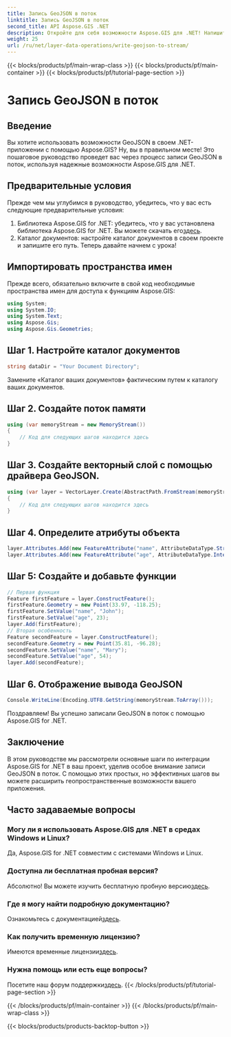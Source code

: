 ```yaml
---
title: Запись GeoJSON в поток
linktitle: Запись GeoJSON в поток
second_title: API Aspose.GIS .NET
description: Откройте для себя возможности Aspose.GIS для .NET! Напишите GeoJSON для потоковой передачи без особых усилий. Загрузите сейчас и получите полную геопространственную интеграцию.
weight: 25
url: /ru/net/layer-data-operations/write-geojson-to-stream/
---
```


{{< blocks/products/pf/main-wrap-class >}}
{{< blocks/products/pf/main-container >}}
{{< blocks/products/pf/tutorial-page-section >}}

# Запись GeoJSON в поток

## Введение
Вы хотите использовать возможности GeoJSON в своем .NET-приложении с помощью Aspose.GIS? Ну, вы в правильном месте! Это пошаговое руководство проведет вас через процесс записи GeoJSON в поток, используя надежные возможности Aspose.GIS для .NET.
## Предварительные условия
Прежде чем мы углубимся в руководство, убедитесь, что у вас есть следующие предварительные условия:
1. Библиотека Aspose.GIS for .NET: убедитесь, что у вас установлена библиотека Aspose.GIS for .NET. Вы можете скачать его[здесь](https://releases.aspose.com/gis/net/).
2. Каталог документов: настройте каталог документов в своем проекте и запишите его путь.
Теперь давайте начнем с урока!
## Импортировать пространства имен
Прежде всего, обязательно включите в свой код необходимые пространства имен для доступа к функциям Aspose.GIS:
```csharp
using System;
using System.IO;
using System.Text;
using Aspose.Gis;
using Aspose.Gis.Geometries;
```
## Шаг 1. Настройте каталог документов
```csharp
string dataDir = "Your Document Directory";
```
Замените «Каталог ваших документов» фактическим путем к каталогу ваших документов.
## Шаг 2. Создайте поток памяти
```csharp
using (var memoryStream = new MemoryStream())
{
    // Код для следующих шагов находится здесь
}
```
## Шаг 3. Создайте векторный слой с помощью драйвера GeoJSON.
```csharp
using (var layer = VectorLayer.Create(AbstractPath.FromStream(memoryStream), Drivers.GeoJson))
{
    // Код для следующих шагов находится здесь
}
```
## Шаг 4. Определите атрибуты объекта
```csharp
layer.Attributes.Add(new FeatureAttribute("name", AttributeDataType.String));
layer.Attributes.Add(new FeatureAttribute("age", AttributeDataType.Integer));
```
## Шаг 5: Создайте и добавьте функции
```csharp
// Первая функция
Feature firstFeature = layer.ConstructFeature();
firstFeature.Geometry = new Point(33.97, -118.25);
firstFeature.SetValue("name", "John");
firstFeature.SetValue("age", 23);
layer.Add(firstFeature);
// Вторая особенность
Feature secondFeature = layer.ConstructFeature();
secondFeature.Geometry = new Point(35.81, -96.28);
secondFeature.SetValue("name", "Mary");
secondFeature.SetValue("age", 54);
layer.Add(secondFeature);
```
## Шаг 6. Отображение вывода GeoJSON
```csharp
Console.WriteLine(Encoding.UTF8.GetString(memoryStream.ToArray()));
```
Поздравляем! Вы успешно записали GeoJSON в поток с помощью Aspose.GIS for .NET.
## Заключение
В этом руководстве мы рассмотрели основные шаги по интеграции Aspose.GIS for .NET в ваш проект, уделив особое внимание записи GeoJSON в поток. С помощью этих простых, но эффективных шагов вы можете расширить геопространственные возможности вашего приложения.
## Часто задаваемые вопросы
### Могу ли я использовать Aspose.GIS для .NET в средах Windows и Linux?
Да, Aspose.GIS for .NET совместим с системами Windows и Linux.
### Доступна ли бесплатная пробная версия?
 Абсолютно! Вы можете изучить бесплатную пробную версию[здесь](https://releases.aspose.com/).
### Где я могу найти подробную документацию?
 Ознакомьтесь с документацией[здесь](https://reference.aspose.com/gis/net/).
### Как получить временную лицензию?
 Имеются временные лицензии[здесь](https://purchase.aspose.com/temporary-license/).
### Нужна помощь или есть еще вопросы?
 Посетите наш форум поддержки[здесь](https://forum.aspose.com/c/gis/33).
{{< /blocks/products/pf/tutorial-page-section >}}

{{< /blocks/products/pf/main-container >}}
{{< /blocks/products/pf/main-wrap-class >}}

{{< blocks/products/products-backtop-button >}}
